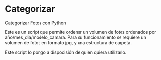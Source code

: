 # Categorizar
Categorizar Fotos con Python

Este es un script que permite ordenar un volumen de fotos ordenados por año/mes_dia/modelo_camara.
Para su funcionamiento se requiere un volumen de fotos en formato jpg, y una estructura de carpeta.

Este script lo pongo a dispocisión de quien quiera utilizarlo.
